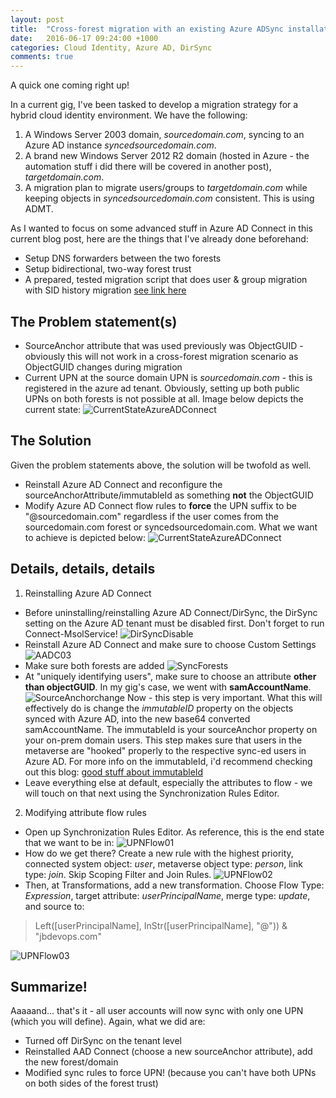 ```yaml
---
layout: post
title:  "Cross-forest migration with an existing Azure ADSync installation"
date:   2016-06-17 09:24:00 +1000
categories: Cloud Identity, Azure AD, DirSync
comments: true
---
```


A quick one coming right up!

In a current gig, I've been tasked to develop a migration strategy for a hybrid cloud identity environment.
We have the following:

1. A Windows Server 2003 domain, *sourcedomain.com*, syncing to an Azure AD instance *syncedsourcedomain.com*.
2. A brand new Windows Server 2012 R2 domain (hosted in Azure - the automation stuff i did there will be covered in another post), *targetdomain.com*.
3. A migration plan to migrate users/groups to *targetdomain.com* while keeping objects in *syncedsourcedomain.com* consistent. This is using ADMT.

As I wanted to focus on some advanced stuff in Azure AD Connect in this current blog post, here are the things that I've already done beforehand:

* Setup DNS forwarders between the two forests
* Setup bidirectional, two-way forest trust
* A prepared, tested migration script that does user & group migration with SID history migration [see link here](https://github.com/justinbarias/PowershellRepo/tree/master/MigrationScript)

The Problem statement(s)
---------------------
* SourceAnchor attribute that was used previously was ObjectGUID - obviously this will not work in a cross-forest migration scenario as ObjectGUID changes during migration
* Current UPN at the source domain UPN is  *sourcedomain.com* - this is registered in the azure ad tenant. Obviously, setting up both public UPNs on both forests is not possible at all.
Image below depicts the current state:
![CurrentStateAzureADConnect](/assets/CurrentStateAADConnect.png)

The Solution
---------------------
Given the problem statements above, the solution will be twofold as well. 

* Reinstall Azure AD Connect and reconfigure the sourceAnchorAttribute/immutableId as something **not** the ObjectGUID
* Modify Azure AD Connect flow rules to **force** the UPN suffix to be "@sourcedomain.com" regardless if the user comes from the sourcedomain.com forest or syncedsourcedomain.com. What we want to achieve is depicted below:
![CurrentStateAzureADConnect](/assets/FutureStateAADConnect.png)

Details, details, details
---------------------

1. Reinstalling Azure AD Connect
* Before uninstalling/reinstalling Azure AD Connect/DirSync, the DirSync setting on the Azure AD tenant must be disabled first. Don't forget to run Connect-MsolService!
![DirSyncDisable](/assets/DirSyncDisable.png)
* Reinstall Azure AD Connect and make sure to choose Custom Settings
![AADC03](/assets/AADC03.png)
* Make sure both forests are added
![SyncForests](/assets/SyncForests.png)
* At "uniquely identifying users", make sure to choose an attribute **other than objectGUID**. In my gig's case, we went with **samAccountName**.
![SourceAnchorchange](/assets/SourceAnchorChange.png)
Now - this step is very important. What this will effectively do is change the *immutableID* property on the objects synced with Azure AD, into the new base64 converted samAccountName. The immutableId is your sourceAnchor property on your on-prem domain users.
This step makes sure that users in the metaverse are "hooked" properly to the respective sync-ed users in Azure AD. For more info on the immutableId, i'd recommend checking out this blog: [good stuff about immutableId](http://blogs.perficient.com/microsoft/2015/04/office-365-why-you-need-to-understand-immutableid/)
* Leave everything else at default, especially the attributes to flow - we will touch on that next using the Synchronization Rules Editor.

2. Modifying attribute flow rules
* Open up Synchronization Rules Editor. As reference, this is the end state that we want to be in:
![UPNFlow01](/assets/UPNFlow01.png)
* How do we get there? Create a new rule with the highest priority, connected system object: *user*, metaverse object type: *person*, link type: *join*.
Skip Scoping Filter and Join Rules.
![UPNFlow02](/assets/UPNFlow02.png)
* Then, at Transformations, add a new transformation. Choose Flow Type: *Expression*, target attribute: *userPrincipalName*, merge type: *update*, and source to:

> Left([userPrincipalName], InStr([userPrincipalName], "@")) & "jbdevops.com"

![UPNFlow03](/assets/UPNFlow03.png)



Summarize!
---------------------
Aaaaand... that's it - all user accounts will now sync with only one UPN (which you will define).
Again, what we did are:

* Turned off DirSync on the tenant level
* Reinstalled AAD Connect (choose a new sourceAnchor attribute), add the new forest/domain
* Modified sync rules to force UPN! (because you can't have both UPNs on both sides of the forest trust) 